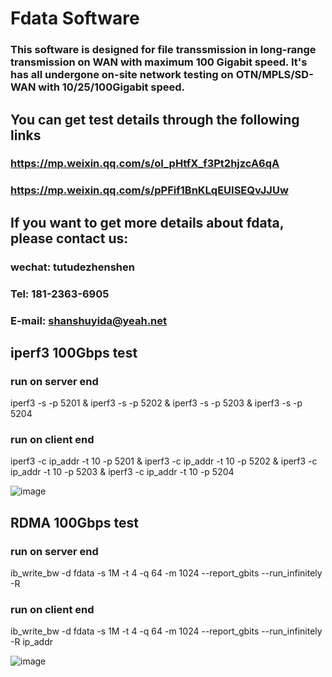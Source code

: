 # Fdata Software
### This software is designed for file transsmission in long-range transmission on WAN with maximum 100 Gigabit speed. It's has all undergone on-site network testing on OTN/MPLS/SD-WAN with 10/25/100Gigabit speed.
## You can get test details through the following links
### https://mp.weixin.qq.com/s/oI_pHtfX_f3Pt2hjzcA6qA
### https://mp.weixin.qq.com/s/pPFif1BnKLqEUISEQvJJUw
## If you want to get more details about fdata, please contact us: 
### wechat: tutudezhenshen
### Tel: 181-2363-6905
### E-mail: shanshuyida@yeah.net

## iperf3 100Gbps test
### run on server end
iperf3 -s -p 5201 & iperf3 -s -p 5202 & iperf3 -s -p 5203 & iperf3 -s -p 5204

### run on client end
iperf3 -c ip_addr -t 10 -p 5201 & iperf3 -c ip_addr -t 10 -p 5202 & iperf3 -c ip_addr -t 10 -p 5203 & iperf3 -c ip_addr -t 10 -p 5204

![image](https://github.com/user-attachments/assets/76c777f6-a96f-4218-8852-340b98e64791)


## RDMA 100Gbps test
### run on server end
ib_write_bw -d fdata -s 1M -t 4 -q 64 -m 1024 --report_gbits --run_infinitely -R

### run on client end
ib_write_bw -d fdata -s 1M -t 4 -q 64 -m 1024 --report_gbits --run_infinitely -R ip_addr

![image](https://github.com/user-attachments/assets/f30adce6-21d7-4b8d-8fdb-3e0ac868759b)

